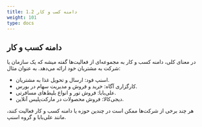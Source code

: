 ```yaml
---
title: 1.2 دامنه کسب و کار
weight: 101
type: docs
---
```


## دامنه کسب و کار

در معنای کلی، دامنه کسب و کار به مجموعه‌ای از فعالیت‌ها گفته میشه که یک سازمان یا شرکت به مشتریان خود ارائه می‌دهد. به عنوان مثال:

- اسنپ فود: ارسال و تحویل غذا به مشتریان.
- کارگزاری آگاه: خرید و فروش و مدیریت سهام در بورس.
- علی‌بابا: فروش تور و انواع بلیط‌های مسافرتی.
- دیجی‌کالا: فروش محصولات در مارکت‌پلیس آنلاین.

هر چند برخی از شرکت‌ها ممکن است در چندین حوزه یا دامنه کسب و کار فعالیت کنند، مانند علی‌بابا و گروه اسنپ.

